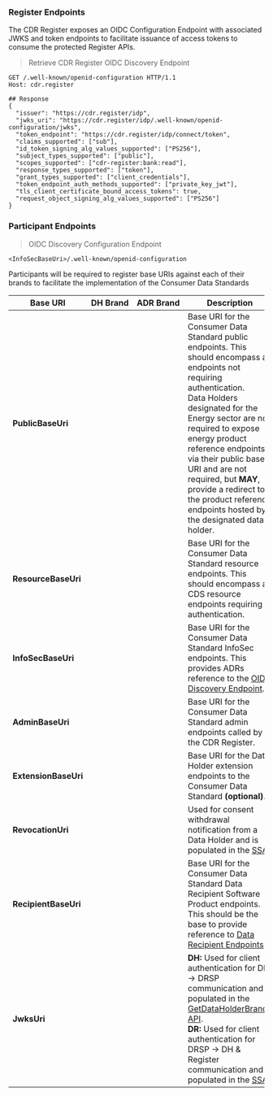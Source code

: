 ### Register Endpoints

The CDR Register exposes an OIDC Configuration Endpoint with associated JWKS and token endpoints to facilitate issuance of access tokens to consume the protected Register APIs.

> Retrieve CDR Register OIDC Discovery Endpoint

```
GET /.well-known/openid-configuration HTTP/1.1
Host: cdr.register

## Response
{
  "issuer": "https://cdr.register/idp",
  "jwks_uri": "https://cdr.register/idp/.well-known/openid-configuration/jwks",
  "token_endpoint": "https://cdr.register/idp/connect/token",
  "claims_supported": ["sub"],
  "id_token_signing_alg_values_supported": ["PS256"],
  "subject_types_supported": ["public"],
  "scopes_supported": ["cdr-register:bank:read"],
  "response_types_supported": ["token"],
  "grant_types_supported": ["client_credentials"],
  "token_endpoint_auth_methods_supported": ["private_key_jwt"],
  "tls_client_certificate_bound_access_tokens": true,
  "request_object_signing_alg_values_supported": ["PS256"]
}
```

### Participant Endpoints

> OIDC Discovery Configuration Endpoint

```
<InfoSecBaseUri>/.well-known/openid-configuration
```

Participants will be required to register base URIs against each of their brands to facilitate the implementation of the Consumer Data Standards

| Base URI | DH&nbsp;Brand | ADR&nbsp;Brand | Description
|-----------|:------:|:------:|-----------------------------------------------------------------------------------------------|
|**PublicBaseUri**|	<i class="icon-check"></i> | | Base URI for the Consumer Data Standard public endpoints. This should encompass all endpoints not requiring authentication.<br>Data Holders designated for the Energy sector are not required to expose energy product reference endpoints via their public base URI and are not required, but **MAY**, provide a redirect to the product reference endpoints hosted by the designated data holder. |
|**ResourceBaseUri**|	<i class="icon-check"></i> | | Base URI for the Consumer Data Standard resource endpoints. This should encompass all CDS resource endpoints requiring authentication. |
|**InfoSecBaseUri**|	<i class="icon-check"></i> | | Base URI for the Consumer Data Standard InfoSec endpoints. This provides ADRs reference to the [OIDC Discovery Endpoint](https://openid.net/specs/openid-connect-discovery-1_0.html). |
|**AdminBaseUri**|	<i class="icon-check"></i> | | Base URI for the Consumer Data Standard admin endpoints called by the CDR Register. |
|**ExtensionBaseUri**|	<i class="icon-check"></i> | | Base URI for the Data Holder extension endpoints to the Consumer Data Standard **(optional)**. |
|**RevocationUri**|	| <i class="icon-check"></i> | Used for consent withdrawal notification from a Data Holder and is populated in the [SSA](#dynamic-client-registration). |
|**RecipientBaseUri**|	| <i class="icon-check"></i> | Base URI for the Consumer Data Standard Data Recipient Software Product endpoints. <br>This should be the base to provide reference to [Data Recipient Endpoints](#cdr-participant-discovery-api_get-data-recipients). |
|**JwksUri**|	<i class="icon-check"></i> | <i class="icon-check"></i> | **DH:** Used for client authentication for DH -> DRSP communication and is populated in the [GetDataHolderBrands API](#cdr-participant-discovery-api_get-data-holder-brands).<br> **DR:** Used for client authentication for DRSP -> DH & Register communication and is populated in the [SSA](#dynamic-client-registration). |
